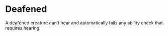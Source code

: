 # Deafened

A deafened creature can’t hear and automatically fails any ability check that requires hearing.
